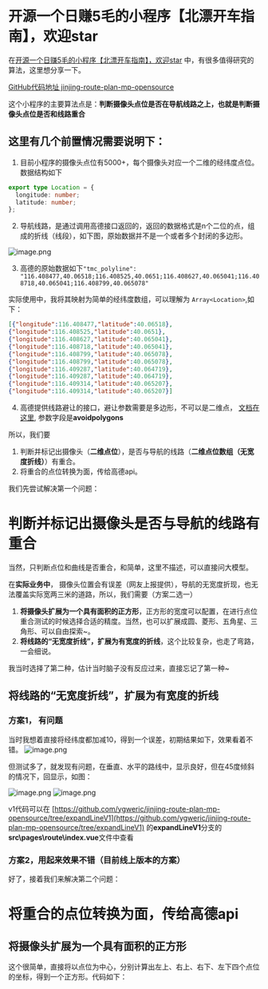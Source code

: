 # 开源一个日赚5毛的小程序【北漂开车指南】，欢迎star

在[开源一个日赚5毛的小程序【北漂开车指南】，欢迎star](https://juejin.cn/post/7393209265572773951) 中，有很多值得研究的算法，这里想分享一下。

[GitHub代码地址 jinjing-route-plan-mp-opensource](https://github.com/ygweric/jinjing-route-plan-mp-opensource)

这个小程序的主要算法点是：**判断摄像头点位是否在导航线路之上，也就是判断摄像头点位是否和线路重合**

## 这里有几个前置情况需要说明下：
1. 目前小程序的摄像头点位有5000+，每个摄像头对应一个二维的经纬度点位。数据结构如下
```ts
export type Location = {
  longitude: number;
  latitude: number;
};
```
2. 导航线路，是通过调用高德接口返回的，返回的数据格式是n个二位的点，组成的折线（线段），如下图，原始数据并不是一个或者多个封闭的多边形。

![image.png](https://p0-xtjj-private.juejin.cn/tos-cn-i-73owjymdk6/1335a8454e1f47a08a785899644ae422~tplv-73owjymdk6-jj-mark:0:0:0:0:q75.awebp?policy=eyJ2bSI6MywidWlkIjoiMzEzNDA3OTk5MDUwNzI4MCJ9&rk3s=e9ecf3d6&x-orig-authkey=f32326d3454f2ac7e96d3d06cdbb035152127018&x-orig-expires=1722424654&x-orig-sign=3xoc0rRO8SHQZRFCsLSPxuvTMO0%3D)

3. 高德的原始数据如下`"tmc_polyline": "116.408477,40.06518;116.408525,40.0651;116.408627,40.065041;116.408718,40.065041;116.408799,40.065078"`

实际使用中，我将其映射为简单的经纬度数组，可以理解为 `Array<Location>`,如下：
```json
[{"longitude":116.408477,"latitude":40.06518},
{"longitude":116.408525,"latitude":40.0651},
{"longitude":116.408627,"latitude":40.065041},
{"longitude":116.408718,"latitude":40.065041},
{"longitude":116.408799,"latitude":40.065078},
{"longitude":116.408799,"latitude":40.065078},
{"longitude":116.409287,"latitude":40.064719},
{"longitude":116.409287,"latitude":40.064719},
{"longitude":116.409314,"latitude":40.065207},
{"longitude":116.409314,"latitude":40.065207}]
```

4. 高德提供线路避让的接口，避让参数需要是多边形，不可以是二维点， [文档在这里](https://lbs.amap.com/api/webservice/guide/api/newroute#s1), 参数字段是**avoidpolygons**

所以，我们要
1. 判断并标记出摄像头（**二维点位**），是否与导航的线路（**二维点位数组（无宽度折线）**）有重合。
2. 将重合的点位转换为面，传给高德api。


我们先尝试解决第一个问题：
# 判断并标记出摄像头是否与导航的线路有重合
当然，只判断点位和曲线是否重合，和简单，这里不描述，可以直接问大模型。

在**实际业务中**， 摄像头位置会有误差（网友上报提供），导航的无宽度折现，也无法覆盖实际宽两三米的道路，所以，我们需要（方案二选一）
1. **将摄像头扩展为一个具有面积的正方形**，正方形的宽度可以配置，在进行点位重合测试的时候选择合适的精度。当然，也可以扩展成圆、菱形、五角星、三角形、可以自由探索~。
2. **将线路的“无宽度折线”，扩展为有宽度的折线**，这个比较复杂，也走了弯路，一会细说。

我当时选择了第二种，估计当时脑子没有反应过来，直接忘记了第一种~



## 将线路的“无宽度折线”，扩展为有宽度的折线


### 方案1， 有问题
当时我想着直接将经纬度都加减10，得到一个误差，初期结果如下，效果看着不错。
![image.png](https://p0-xtjj-private.juejin.cn/tos-cn-i-73owjymdk6/4dadef02aef14fe1981555406fbdc651~tplv-73owjymdk6-jj-mark:0:0:0:0:q75.awebp?policy=eyJ2bSI6MywidWlkIjoiMzEzNDA3OTk5MDUwNzI4MCJ9&rk3s=e9ecf3d6&x-orig-authkey=f32326d3454f2ac7e96d3d06cdbb035152127018&x-orig-expires=1722426125&x-orig-sign=KkXp3xnsryF4EEofZhj4JVUM7YE%3D)

但测试多了，就发现有问题，在垂直、水平的路线中，显示良好，但在45度倾斜的情况下，回显示，如图：

![image.png](https://p0-xtjj-private.juejin.cn/tos-cn-i-73owjymdk6/9abd0f760f8e42788d62c1da63c37706~tplv-73owjymdk6-jj-mark:0:0:0:0:q75.awebp?policy=eyJ2bSI6MywidWlkIjoiMzEzNDA3OTk5MDUwNzI4MCJ9&rk3s=e9ecf3d6&x-orig-authkey=f32326d3454f2ac7e96d3d06cdbb035152127018&x-orig-expires=1722426230&x-orig-sign=70PRyuLFSHWayxGVV8iB277wps8%3D)
![image.png](https://p0-xtjj-private.juejin.cn/tos-cn-i-73owjymdk6/6c8e4e754a844f5784fbb9430aed2d84~tplv-73owjymdk6-jj-mark:0:0:0:0:q75.awebp?policy=eyJ2bSI6MywidWlkIjoiMzEzNDA3OTk5MDUwNzI4MCJ9&rk3s=e9ecf3d6&x-orig-authkey=f32326d3454f2ac7e96d3d06cdbb035152127018&x-orig-expires=1722426212&x-orig-sign=8dqTl33CZ6gXvO9HvxO0Nwf%2B8xU%3D)

v1代码可以在 [https://github.com/ygweric/jinjing-route-plan-mp-opensource/tree/expandLineV1](https://github.com/ygweric/jinjing-route-plan-mp-opensource/tree/expandLineV1) 的**expandLineV1**分支的**src\pages\route\index.vue**文件中查看

### 方案2，用起来效果不错（目前线上版本的方案）



好了，接着我们来解决第二个问题：
# 将重合的点位转换为面，传给高德api

## 将摄像头扩展为一个具有面积的正方形
这个很简单，直接将以点位为中心，分别计算出左上、右上、右下、左下四个点位的坐标，得到一个正方形。代码如下：


